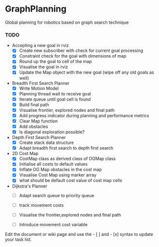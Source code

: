 # GraphPlanning
Global planning for robotics based on graph search technique

### TODO
+ Accepting a new goal in rviz
    - [x] Create new subscriber with check for current goal processing
    - [x] Constraint check for the goal with dimensions of map
    - [x] Round up the goal to cell of the map
    - [x] Visualise the goal in rviz
    - [x] Update the Map object with the new goal (wipe off any old goals as well)
+ Breadth First Search Planner
    - [X] Write Motion Model
    - [X] Planning thread wait to receive goal
    - [X] Iterate queue until goal cell is found
    - [X] Build final path
    - [X] Visualise frontier, explored nodes and final path
    - [X] Add progress indicator during planning and performance metrics
    - [X] Clear Map function
    - [X] Add obstacles
    - [X] Is diagonal exploration possible?
 + Depth First Search Planner
    - [X] Create stack data structure
    - [X] Adapt breadth first search to depth first search
 + 2D Cost Map
    - [X] CostMap class as derived class of OGMap class
    - [X] Initialise all costs to default values
    - [X] Inflate OG Map obstacles in the cost map
    - [X] Visualise Cost Map using marker array
    - [X] what should be default cost value of cost map cells
 + Dijkstra's Planner
    - [ ] Adapt search queue to priority queue
    - [ ] track movement costs
    - [ ] Visualise the frontier,explored nodes and final path
    - [ ] Introduce movement cost variable
    
    

Edit the document or wiki page and use the - [ ] and - [x] syntax to update your task list.
